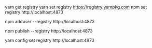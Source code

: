 yarn get registry
yarn set registry https://registry.yarnpkg.com
npm set registry http://localhost:4873

npm adduser --registry http://localhost:4873

npm publish --registry http://localhost:4873

yarn config set registry http://localhost:4873
